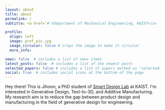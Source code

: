 ```yaml
---
layout: about
title: about
permalink: /
subtitle: <a href='#'>Department of Mechanical Engineering, KAIST</a>

profile:
  align: left
  image: prof_pic.jpg
  image_circular: false # crops the image to make it circular
  more_info:

news: false  # includes a list of news items
latest_posts: false  # includes a list of the newest posts
selected_papers: false # includes a list of papers marked as "selected={true}"
social: true  # includes social icons at the bottom of the page
---
```


Hey there! This is Jihoon, a PhD student of [Smart Design Lab](http://www.smartdesignlab.org/index.html) at KAIST.
I'm interested in Generative Design, Text-to-3D, and Additive Manufacturing.
My research aim is to reduce the gap between product design and manufacturing in the field of generative design for engineering.